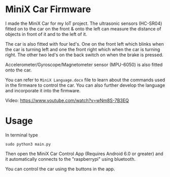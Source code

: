 # MiniX Car Firmware

I made the MiniX Car for my IoT project. The ultrasonic sensors (HC-SR04) fitted on to the car on the front & onto the left can measure the distance of objects in front of it and to the left of it.

The car is also fitted with four led's. One on the front left which blinks when the car is turning left and one the front right which when the car is turning right. The other two led's on the back switch on when the brake is pressed.

Accelerometer/Gyroscope/Magnetometer sensor (MPU-6050) is also fitted onto the car.

You can refer to `MiniX Language.docx` file to learn about the commands used in the firmware to control the car. You can also further develop the language and incorporate it into the firmware.

Video: https://www.youtube.com/watch?v=wNm8S-7B3EQ

# Usage

In terminal type
```
sudo python3 main.py
```

Then open the MiniX Car Control App (Requires Android 6.0 or greater) and it automatically connects to the "raspberrypi" using bluetooth.

You can control the car using the buttons in the app.

